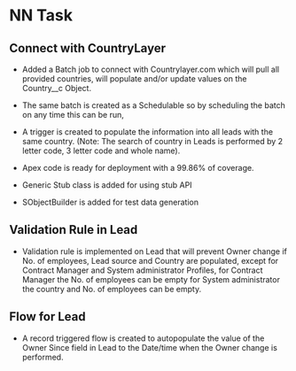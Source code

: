 # NN Task
## Connect with CountryLayer
- Added a Batch job to connect with Countrylayer.com which will pull all provided countries, will populate and/or update
values on the Country__c Object.

- The same batch is created as a Schedulable so by scheduling the batch on any time this can be run,
- A trigger is created to populate the information into all  leads with the same country.
  (Note: The search of country in Leads is performed by 2 letter code, 3 letter code and whole name).
- Apex code is ready for deployment with a 99.86% of coverage.
- Generic Stub class is added for using stub API
- SObjectBuilder is added for test data generation

## Validation Rule in Lead
- Validation rule is implemented on Lead that will prevent Owner change if No. of employees, Lead source and Country are
populated, except for Contract Manager and System administrator Profiles, for Contract Manager the No. of employees can be empty
for System administrator the country and No. of employees can be empty.

## Flow for Lead
- A record triggered flow is created to autopopulate the value of the Owner Since field in Lead to the Date/time
when the Owner change is performed.